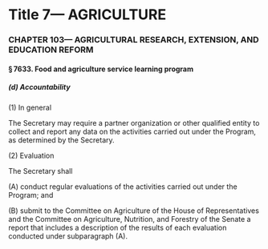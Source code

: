 
# Title 7— AGRICULTURE
### CHAPTER 103— AGRICULTURAL RESEARCH, EXTENSION, AND EDUCATION REFORM
#### § 7633. Food and agriculture service learning program
##### (d) Accountability

(1) In general

The Secretary may require a partner organization or other qualified entity to collect and report any data on the activities carried out under the Program, as determined by the Secretary.

(2) Evaluation

The Secretary shall

(A) conduct regular evaluations of the activities carried out under the Program; and

(B) submit to the Committee on Agriculture of the House of Representatives and the Committee on Agriculture, Nutrition, and Forestry of the Senate a report that includes a description of the results of each evaluation conducted under subparagraph (A).
